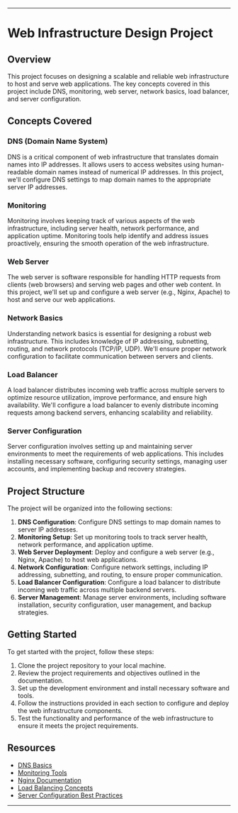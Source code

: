 
---

# Web Infrastructure Design Project

## Overview

This project focuses on designing a scalable and reliable web infrastructure to host and serve web applications. The key concepts covered in this project include DNS, monitoring, web server, network basics, load balancer, and server configuration.

## Concepts Covered

### DNS (Domain Name System)

DNS is a critical component of web infrastructure that translates domain names into IP addresses. It allows users to access websites using human-readable domain names instead of numerical IP addresses. In this project, we'll configure DNS settings to map domain names to the appropriate server IP addresses.

### Monitoring

Monitoring involves keeping track of various aspects of the web infrastructure, including server health, network performance, and application uptime. Monitoring tools help identify and address issues proactively, ensuring the smooth operation of the web infrastructure.

### Web Server

The web server is software responsible for handling HTTP requests from clients (web browsers) and serving web pages and other web content. In this project, we'll set up and configure a web server (e.g., Nginx, Apache) to host and serve our web applications.

### Network Basics

Understanding network basics is essential for designing a robust web infrastructure. This includes knowledge of IP addressing, subnetting, routing, and network protocols (TCP/IP, UDP). We'll ensure proper network configuration to facilitate communication between servers and clients.

### Load Balancer

A load balancer distributes incoming web traffic across multiple servers to optimize resource utilization, improve performance, and ensure high availability. We'll configure a load balancer to evenly distribute incoming requests among backend servers, enhancing scalability and reliability.

### Server Configuration

Server configuration involves setting up and maintaining server environments to meet the requirements of web applications. This includes installing necessary software, configuring security settings, managing user accounts, and implementing backup and recovery strategies.

## Project Structure

The project will be organized into the following sections:

1. **DNS Configuration**: Configure DNS settings to map domain names to server IP addresses.
2. **Monitoring Setup**: Set up monitoring tools to track server health, network performance, and application uptime.
3. **Web Server Deployment**: Deploy and configure a web server (e.g., Nginx, Apache) to host web applications.
4. **Network Configuration**: Configure network settings, including IP addressing, subnetting, and routing, to ensure proper communication.
5. **Load Balancer Configuration**: Configure a load balancer to distribute incoming web traffic across multiple backend servers.
6. **Server Management**: Manage server environments, including software installation, security configuration, user management, and backup strategies.

## Getting Started

To get started with the project, follow these steps:

1. Clone the project repository to your local machine.
2. Review the project requirements and objectives outlined in the documentation.
3. Set up the development environment and install necessary software and tools.
4. Follow the instructions provided in each section to configure and deploy the web infrastructure components.
5. Test the functionality and performance of the web infrastructure to ensure it meets the project requirements.

## Resources

- [DNS Basics](https://www.cloudflare.com/learning/dns/what-is-dns/)
- [Monitoring Tools](https://www.datadoghq.com/)
- [Nginx Documentation](https://nginx.org/en/docs/)
- [Load Balancing Concepts](https://aws.amazon.com/elasticloadbalancing/)
- [Server Configuration Best Practices](https://www.digitalocean.com/community/tutorials/initial-server-setup-with-ubuntu-18-04)



---


